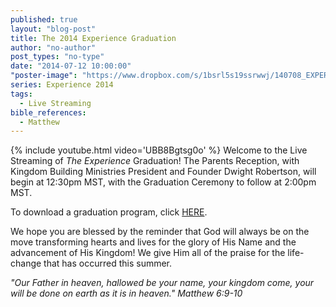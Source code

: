```yaml
---
published: true
layout: "blog-post"
title: The 2014 Experience Graduation
author: "no-author"
post_types: "no-type"
date: "2014-07-12 10:00:00"
"poster-image": "https://www.dropbox.com/s/1bsrl5s19ssrwwj/140708_EXPERIENCE_untitled%20shoot_7051.jpg"
series: Experience 2014
tags: 
  - Live Streaming
bible_references: 
  - Matthew
---
```


{% include youtube.html video='UBB8Bgtsg0o' %}
Welcome to the Live Streaming of *The Experience* Graduation!  The Parents Reception, with Kingdom Building Ministries President and Founder Dwight Robertson, will begin at 12:30pm MST, with the Graduation Ceremony to follow at 2:00pm MST.

To download a graduation program, click <a href="https://www.dropbox.com/s/98z104409xqdr4e/EXP14%20graduation%20program.pdf" target="_blank">HERE</a>.

We hope you are blessed by the reminder that God will always be on the move transforming hearts and lives for the glory of His Name and the advancement of His Kingdom!  We give Him all of the praise for the life-change that has occurred this summer.

*"Our Father in heaven, hallowed be your name, your kingdom come, your will be done on earth as it is in heaven."  Matthew 6:9-10*
